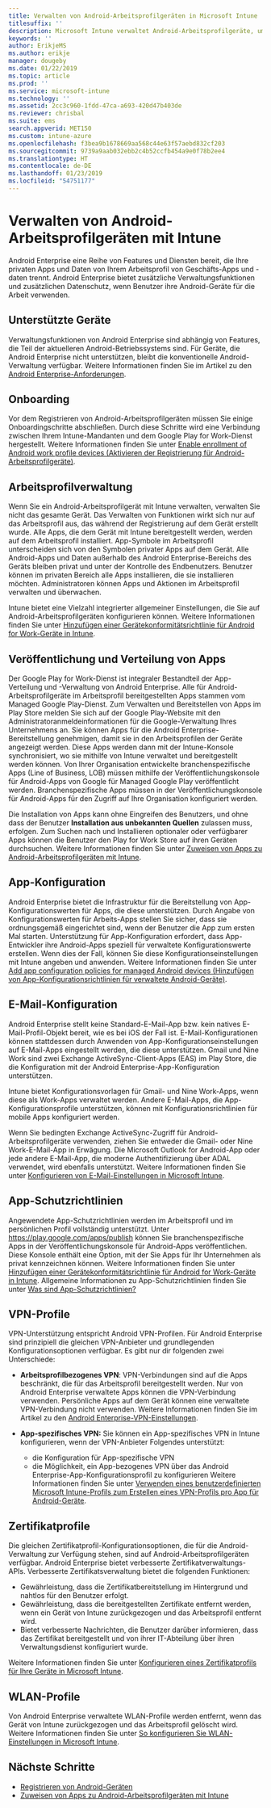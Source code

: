 ```yaml
---
title: Verwalten von Android-Arbeitsprofilgeräten in Microsoft Intune
titlesuffix: ''
description: Microsoft Intune verwaltet Android-Arbeitsprofilgeräte, um zusätzliche Verwaltungsfunktionen und zusätzlichen Datenschutz zu bieten, wenn Benutzer ihre Android-Geräte für die Arbeit verwenden.
keywords: ''
author: ErikjeMS
ms.author: erikje
manager: dougeby
ms.date: 01/22/2019
ms.topic: article
ms.prod: ''
ms.service: microsoft-intune
ms.technology: ''
ms.assetid: 2cc3c960-1fdd-47ca-a693-420d47b403de
ms.reviewer: chrisbal
ms.suite: ems
search.appverid: MET150
ms.custom: intune-azure
ms.openlocfilehash: f3bea9b1678669aa568c44e63f57aebd832cf203
ms.sourcegitcommit: 9739a9aab032ebb2c4b52ccfb454a9e0f78b2ee4
ms.translationtype: HT
ms.contentlocale: de-DE
ms.lasthandoff: 01/23/2019
ms.locfileid: "54751177"
---
```

# <a name="manage-android-work-profile-devices-with-intune"></a>Verwalten von Android-Arbeitsprofilgeräten mit Intune

Android Enterprise eine Reihe von Features und Diensten bereit, die Ihre privaten Apps und Daten von Ihrem Arbeitsprofil von Geschäfts-Apps und -daten trennt. Android Enterprise bietet zusätzliche Verwaltungsfunktionen und zusätzlichen Datenschutz, wenn Benutzer ihre Android-Geräte für die Arbeit verwenden. 

## <a name="supported-devices"></a>Unterstützte Geräte

Verwaltungsfunktionen von Android Enterprise sind abhängig von Features, die Teil der aktuelleren Android-Betriebssystems sind. Für Geräte, die Android Enterprise nicht unterstützen, bleibt die konventionelle Android-Verwaltung verfügbar. Weitere Informationen finden Sie im Artikel zu den [Android Enterprise-Anforderungen](https://support.google.com/work/android/answer/6174145?hl=en&ref_topic=6151012).

## <a name="onboarding"></a>Onboarding

Vor dem Registrieren von Android-Arbeitsprofilgeräten müssen Sie einige Onboardingschritte abschließen. Durch diese Schritte wird eine Verbindung zwischen Ihrem Intune-Mandanten und dem Google Play for Work-Dienst hergestellt. Weitere Informationen finden Sie unter [Enable enrollment of Android work profile devices (Aktivieren der Registrierung für Android-Arbeitsprofilgeräte)](android-work-profile-enroll.md).

## <a name="work-profile-management"></a>Arbeitsprofilverwaltung

Wenn Sie ein Android-Arbeitsprofilgerät mit Intune verwalten, verwalten Sie nicht das gesamte Gerät. Das Verwalten von Funktionen wirkt sich nur auf das Arbeitsprofil aus, das während der Registrierung auf dem Gerät erstellt wurde. Alle Apps, die dem Gerät mit Intune bereitgestellt werden, werden auf dem Arbeitsprofil installiert. App-Symbole im Arbeitsprofil unterscheiden sich von den Symbolen privater Apps auf dem Gerät. Alle Android-Apps und Daten außerhalb des Android Enterprise-Bereichs des Geräts bleiben privat und unter der Kontrolle des Endbenutzers. Benutzer können im privaten Bereich alle Apps installieren, die sie installieren möchten. Administratoren können Apps und Aktionen im Arbeitsprofil verwalten und überwachen.

Intune bietet eine Vielzahl integrierter allgemeiner Einstellungen, die Sie auf Android-Arbeitsprofilgeräten konfigurieren können. Weitere Informationen finden Sie unter [Hinzufügen einer Gerätekonformitätsrichtlinie für Android for Work-Geräte in Intune](compliance-policy-create-android-for-work.md).

## <a name="app-publishing-and-distribution"></a>Veröffentlichung und Verteilung von Apps

Der Google Play for Work-Dienst ist integraler Bestandteil der App-Verteilung und -Verwaltung von Android Enterprise. Alle für Android-Arbeitsprofilgeräte im Arbeitsprofil bereitgestellten Apps stammen vom Managed Google Play-Dienst. Zum Verwalten und Bereitstellen von Apps im Play Store melden Sie sich auf der Google Play-Website mit den Administratoranmeldeinformationen für die Google-Verwaltung Ihres Unternehmens an. Sie können Apps für die Android Enterprise-Bereitstellung genehmigen, damit sie in den Arbeitsprofilen der Geräte angezeigt werden. Diese Apps werden dann mit der Intune-Konsole synchronisiert, wo sie mithilfe von Intune verwaltet und bereitgestellt werden können. Von Ihrer Organisation entwickelte branchenspezifische Apps (Line of Business, LOB) müssen mithilfe der Veröffentlichungskonsole für Android-Apps von Google für Managed Google Play veröffentlicht werden. Branchenspezifische Apps müssen in der Veröffentlichungskonsole für Android-Apps für den Zugriff auf Ihre Organisation konfiguriert werden.

Die Installation von Apps kann ohne Eingreifen des Benutzers, und ohne dass der Benutzer **Installation aus unbekannten Quellen** zulassen muss, erfolgen. Zum Suchen nach und Installieren optionaler oder verfügbarer Apps können die Benutzer den Play for Work Store auf ihren Geräten durchsuchen. Weitere Informationen finden Sie unter [Zuweisen von Apps zu Android-Arbeitsprofilgeräten mit Intune](apps-add-android-for-work.md).

## <a name="app-configuration"></a>App-Konfiguration

Android Enterprise bietet die Infrastruktur für die Bereitstellung von App-Konfigurationswerten für Apps, die diese unterstützen. Durch Angabe von Konfigurationswerten für Arbeits-Apps stellen Sie sicher, dass sie ordnungsgemäß eingerichtet sind, wenn der Benutzer die App zum ersten Mal starten. Unterstützung für App-Konfiguration erfordert, dass App-Entwickler ihre Android-Apps speziell für verwaltete Konfigurationswerte erstellen. Wenn dies der Fall, können Sie diese Konfigurationseinstellungen mit Intune angeben und anwenden. Weitere Informationen finden Sie unter [Add app configuration policies for managed Android devices (Hinzufügen von App-Konfigurationsrichtlinien für verwaltete Android-Geräte)](app-configuration-policies-use-android.md).

## <a name="email-configuration"></a>E-Mail-Konfiguration

Android Enterprise stellt keine Standard-E-Mail-App bzw. kein natives E-Mail-Profil-Objekt bereit, wie es bei iOS der Fall ist. E-Mail-Konfigurationen können stattdessen durch Anwenden von App-Konfigurationseinstellungen auf E-Mail-Apps eingestellt werden, die diese unterstützen. Gmail und Nine Work sind zwei Exchange ActiveSync-Client-Apps (EAS) im Play Store, die die Konfiguration mit der Android Enterprise-App-Konfiguration unterstützen.

Intune bietet Konfigurationsvorlagen für Gmail- und Nine Work-Apps, wenn diese als Work-Apps verwaltet werden. Andere E-Mail-Apps, die App-Konfigurationsprofile unterstützen, können mit Konfigurationsrichtlinien für mobile Apps konfiguriert werden.

Wenn Sie bedingten Exchange ActiveSync-Zugriff für Android-Arbeitsprofilgeräte verwenden, ziehen Sie entweder die Gmail- oder Nine Work-E-Mail-App in Erwägung. Die Microsoft Outlook for Android-App oder jede andere E-Mail-App, die moderne Authentifizierung über ADAL verwendet, wird ebenfalls unterstützt. Weitere Informationen finden Sie unter [Konfigurieren von E-Mail-Einstellungen in Microsoft Intune](email-settings-configure.md).

## <a name="app-protection-policies"></a>App-Schutzrichtlinien

Angewendete App-Schutzrichtlinien werden im Arbeitsprofil und im persönlichen Profil vollständig unterstützt. Unter https://play.google.com/apps/publish können Sie branchenspezifische Apps in der Veröffentlichungskonsole für Android-Apps veröffentlichen. Diese Konsole enthält eine Option, mit der Sie Apps für Ihr Unternehmen als privat kennzeichnen können. Weitere Informationen finden Sie unter [Hinzufügen einer Gerätekonformitätsrichtlinie für Android for Work-Geräte in Intune](compliance-policy-create-android-for-work.md). Allgemeine Informationen zu App-Schutzrichtlinien finden Sie unter [Was sind App-Schutzrichtlinien?](app-protection-policy.md)

## <a name="vpn-profiles"></a>VPN-Profile

VPN-Unterstützung entspricht Android VPN-Profilen. Für Android Enterprise sind prinzipiell die gleichen VPN-Anbieter und grundlegenden Konfigurationsoptionen verfügbar. Es gibt nur dir folgenden zwei Unterschiede:

-  **Arbeitsprofilbezogenes VPN**: VPN-Verbindungen sind auf die Apps beschränkt, die für das Arbeitsprofil bereitgestellt werden. Nur von Android Enterprise verwaltete Apps können die VPN-Verbindung verwenden. Persönliche Apps auf dem Gerät können eine verwaltete VPN-Verbindung nicht verwenden. Weitere Informationen finden Sie im Artikel zu den [Android Enterprise-VPN-Einstellungen](vpn-settings-android.md#android-enterprise-vpn-settings).

-  **App-spezifisches VPN:** Sie können ein App-spezifisches VPN in Intune konfigurieren, wenn der VPN-Anbieter Folgendes unterstützt:
    - die Konfiguration für App-spezifische VPN
    - die Möglichkeit, ein App-bezogenes VPN über das Android Enterprise-App-Konfigurationsprofil zu konfigurieren
    Weitere Informationen finden Sie unter [Verwenden eines benutzerdefinierten Microsoft Intune-Profils zum Erstellen eines VPN-Profils pro App für Android-Geräte](android-pulse-secure-per-app-vpn.md).

## <a name="certificate-profiles"></a>Zertifikatprofile

Die gleichen Zertifikatprofil-Konfigurationsoptionen, die für die Android-Verwaltung zur Verfügung stehen, sind auf Android-Arbeitsprofilgeräten verfügbar. Android Enterprise bietet verbesserte Zertifikatverwaltungs-APIs. Verbesserte Zertifikatsverwaltung bietet die folgenden Funktionen:

-  Gewährleistung, dass die Zertifikatbereitstellung im Hintergrund und nahtlos für den Benutzer erfolgt.
-  Gewährleistung, dass die bereitgestellten Zertifikate entfernt werden, wenn ein Gerät von Intune zurückgezogen und das Arbeitsprofil entfernt wird.
-  Bietet verbesserte Nachrichten, die Benutzer darüber informieren, dass das Zertifikat bereitgestellt und von ihrer IT-Abteilung über ihren Verwaltungsdienst konfiguriert wurde.

Weitere Informationen finden Sie unter [Konfigurieren eines Zertifikatprofils für Ihre Geräte in Microsoft Intune](certificates-configure.md).

## <a name="wi-fi-profiles"></a>WLAN-Profile

Von Android Enterprise verwaltete WLAN-Profile werden entfernt, wenn das Gerät von Intune zurückgezogen und das Arbeitsprofil gelöscht wird. Weitere Informationen finden Sie unter [So konfigurieren Sie WLAN-Einstellungen in Microsoft Intune](wi-fi-settings-configure.md).

## <a name="next-steps"></a>Nächste Schritte
- [Registrieren von Android-Geräten](android-enroll.md)
- [Zuweisen von Apps zu Android-Arbeitsprofilgeräten mit Intune](apps-add-android-for-work.md)
